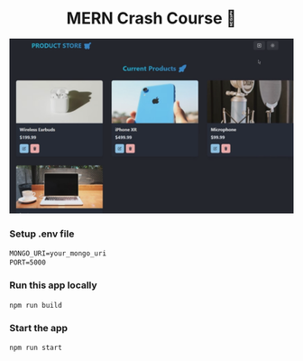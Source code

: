<h1 align="center">MERN Crash Course 🚀</h1>

![Demo App](/frontend/public/screenshot-for-readme.png)

### Setup .env file

```shell
MONGO_URI=your_mongo_uri
PORT=5000
```

### Run this app locally

```shell
npm run build
```

### Start the app

```shell
npm run start
```

